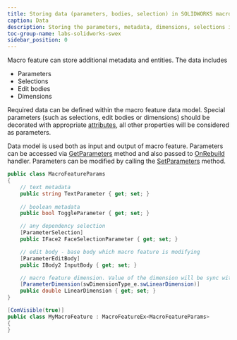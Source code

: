 ```yaml
---
title: Storing data (parameters, bodies, selection) in SOLIDWORKS macro feature
caption: Data
description: Storing the parameters, metadata, dimensions, selections in the SOLIDWORKS macro feature using SwEx.MacroFeature framework
toc-group-name: labs-solidworks-swex
sidebar_position: 0
---
```

Macro feature can store additional metadata and entities. The data includes

* Parameters
* Selections
* Edit bodies
* Dimensions

Required data can be defined within the macro feature data model. Special parameters (such as selections, edit bodies or dimensions) should be decorated with appropriate [attributes](https://docs.codestack.net/swex/macro-feature/html/N_CodeStack_SwEx_MacroFeature_Attributes.htm), all other properties will be considered as parameters.

Data model is used both as input and output of macro feature. Parameters can be accessed via [GetParameters](https://docs.codestack.net/swex/macro-feature/html/M_CodeStack_SwEx_MacroFeature_MacroFeatureEx_1_GetParameters.htm) method and also passed to [OnRebuild](https://docs.codestack.net/swex/macro-feature/html/M_CodeStack_SwEx_MacroFeature_MacroFeatureEx_1_OnRebuild.htm) handler. Parameters can be modified by calling the [SetParameters](https://docs.codestack.net/swex/macro-feature/html/M_CodeStack_SwEx_MacroFeature_MacroFeatureEx_1_SetParameters.htm) method.

~~~ cs
public class MacroFeatureParams
{
    // text metadata
    public string TextParameter { get; set; }
    
    // boolean metadata
    public bool ToggleParameter { get; set; }

    // any dependency selection
    [ParameterSelection]
    public IFace2 FaceSelectionParameter { get; set; }

    // edit body - base body which macro feature is modifying
    [ParameterEditBody]
    public IBody2 InputBody { get; set; }

    // macro feature dimension. Value of the dimension will be sync with the proeprty
    [ParameterDimension(swDimensionType_e.swLinearDimension)]
    public double LinearDimension { get; set; }
}

[ComVisible(true)]
public class MyMacroFeature : MacroFeatureEx<MacroFeatureParams>
{
}
~~~